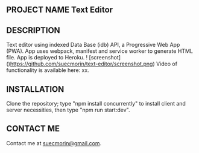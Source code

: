 ## PROJECT NAME Text Editor 

## DESCRIPTION  
Text editor using indexed Data Base (idb) API, a Progressive Web App (PWA). App uses webpack,  manifest and service worker to generate HTML file. App is deployed to Heroku. 
! [screenshot] ()https://github.com/suecmorin/text-editor/screenshot.png)
Video of functionality is available here: xx.

## INSTALLATION   
Clone the repository; type "npm install concurrently" to install client and server necessities, then type "npm run start:dev".
## CONTACT ME
Contact me at suecmorin@gmail.com.